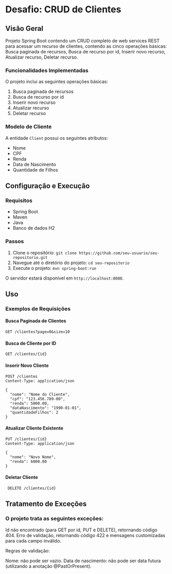 # Desafio: CRUD de Clientes

## Visão Geral
Projeto Spring Boot contendo um CRUD completo de web services REST para acessar um recurso de clientes, contendo as cinco operações básicas: Busca paginada de recursos, Busca de recurso por id, Inserir novo recurso, Atualizar recurso, Deletar recurso.

### Funcionalidades Implementadas
O projeto inclui as seguintes operações básicas:

1. Busca paginada de recursos
2. Busca de recurso por id
3. Inserir novo recurso
4. Atualizar recurso
5. Deletar recurso

### Modelo de Cliente
A entidade `Client` possui os seguintes atributos:

- Nome
- CPF
- Renda
- Data de Nascimento
- Quantidade de Filhos

## Configuração e Execução

### Requisitos
- Spring Boot
- Maven
- Java
- Banco de dados H2

### Passos
1. Clone o repositório: `git clone https://github.com/seu-usuario/seu-repositorio.git`
2. Navegue até o diretório do projeto: `cd seu-repositorio`
3. Execute o projeto: `mvn spring-boot:run`

O servidor estará disponível em `http://localhost:8080`.

## Uso

### Exemplos de Requisições

#### Busca Paginada de Clientes
```http
GET /clientes?page=0&size=10
```
#### Busca de Cliente por ID
```http
GET /clientes/{id}
```
#### Inserir Novo Cliente
```http
POST /clientes
Content-Type: application/json

{
  "nome": "Nome do Cliente",
  "cpf": "123.456.789-00",
  "renda": 5000.00,
  "dataNascimento": "1990-01-01",
  "quantidadeFilhos": 2
}
```
#### Atualizar Cliente Existente
```http
PUT /clientes/{id}
Content-Type: application/json

{
  "nome": "Novo Nome",
  "renda": 6000.00
}
```
#### Deletar Cliente

```http
 DELETE /clientes/{id}
```

## Tratamento de Exceções
### O projeto trata as seguintes exceções:

Id não encontrado (para GET por id, PUT e DELETE), retornando código 404.
Erro de validação, retornando código 422 e mensagens customizadas para cada campo inválido.


Regras de validação:

Nome: não pode ser vazio.
Data de nascimento: não pode ser data futura (utilizando a anotação @PastOrPresent).












